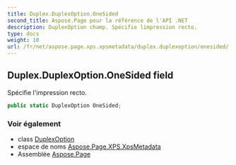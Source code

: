 ```yaml
---
title: Duplex.DuplexOption.OneSided
second_title: Aspose.Page pour la référence de l'API .NET
description: DuplexOption champ. Spécifie limpression recto.
type: docs
weight: 10
url: /fr/net/aspose.page.xps.xpsmetadata/duplex.duplexoption/onesided/
---
```

## Duplex.DuplexOption.OneSided field

Spécifie l'impression recto.

```csharp
public static DuplexOption OneSided;
```

### Voir également

* class [DuplexOption](../)
* espace de noms [Aspose.Page.XPS.XpsMetadata](../../duplex.duplexoption/)
* Assemblée [Aspose.Page](../../../)


